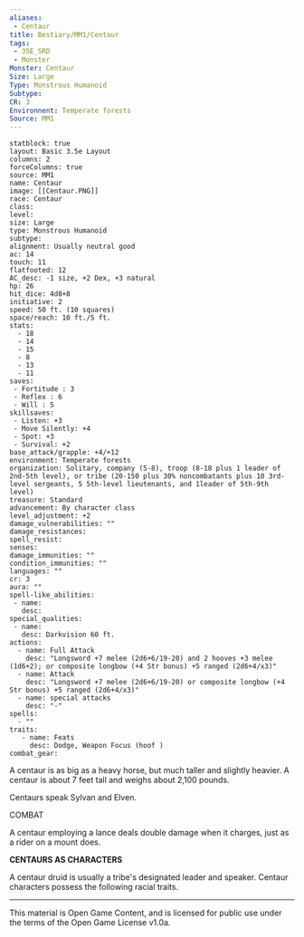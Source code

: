 ```yaml
---
aliases:
 - Centaur
title: Bestiary/MM1/Centaur
tags: 
 - 35E_SRD
 - Monster
Monster: Centaur
Size: Large
Type: Monstrous Humanoid
Subtype: 
CR: 3
Environnent: Temperate forests
Source: MM1
---
```


```statblock
statblock: true
layout: Basic 3.5e Layout
columns: 2
forceColumns: true
source: MM1 
name: Centaur
image: [[Centaur.PNG]]
race: Centaur
class: 
level: 
size: Large
type: Monstrous Humanoid
subtype: 
alignment: Usually neutral good
ac: 14
touch: 11
flatfooted: 12
AC_desc: -1 size, +2 Dex, +3 natural
hp: 26
hit_dice: 4d8+8
initiative: 2
speed: 50 ft. (10 squares)
space/reach: 10 ft./5 ft.
stats:
  - 18
  - 14
  - 15
  - 8
  - 13
  - 11
saves:
 - Fortitude : 3
 - Reflex : 6
 - Will : 5
skillsaves:
 - Listen: +3
 - Move Silently: +4
 - Spot: +3
 - Survival: +2
base_attack/grapple: +4/+12
environment: Temperate forests
organization: Solitary, company (5-8), troop (8-18 plus 1 leader of 2nd-5th level), or tribe (20-150 plus 30% noncombatants plus 10 3rd-level sergeants, 5 5th-level lieutenants, and 1leader of 5th-9th level)
treasure: Standard
advancement: By character class
level_adjustment: +2
damage_vulnerabilities: ""
damage_resistances: 
spell_resist: 
senses: 
damage_immunities: ""
condition_immunities: ""
languages: ""
cr: 3
aura: ""
spell-like_abilities:
 - name: 
   desc: 
special_qualities:
 - name:
   desc: Darkvision 60 ft.
actions:
  - name: Full Attack
    desc: "Longsword +7 melee (2d6+6/19-20) and 2 hooves +3 melee (1d6+2); or composite longbow (+4 Str bonus) +5 ranged (2d6+4/x3)"
  - name: Attack
    desc: "Longsword +7 melee (2d6+6/19-20) or composite longbow (+4 Str bonus) +5 ranged (2d6+4/x3)"
  - name: special attacks
    desc: "-"
spells:
  - ""
traits:
   - name: Feats
     desc: Dodge, Weapon Focus (hoof )
combat_gear:  
```


A centaur is as big as a heavy horse, but much taller and slightly heavier. A centaur is about 7 feet tall and weighs about 2,100 pounds.

Centaurs speak Sylvan and Elven.

COMBAT

A centaur employing a lance deals double damage when it charges, just as a rider on a mount does.


**CENTAURS AS CHARACTERS**


A centaur druid is usually a tribe's designated leader and speaker. Centaur characters possess the following racial traits.

---

This material is Open Game Content, and is licensed for public use under the terms of the Open Game License v1.0a.
